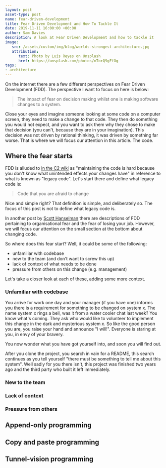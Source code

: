 ```yaml
---
layout: post
asset-type: post
name: fear-driven-development
title: Fear Driven Development and How To Tackle It
date: 2019-11-11 16:00:00 +00:00
author: Sam Davies
description: A look at Fear Driven Development and how to tackle it
image:
   src: /assets/custom/img/blog/worlds-strongest-architecture.jpg
   attribution:
      text: Photo by Luis Reyes on Unsplash
      href: https://unsplash.com/photos/mTorQ9gFfOg
tags:
- architecture
---
```

On the internet there are a few different perspectives on Fear Driven Development (FDD). The
perspective I want to focus on here is below:

> The impact of fear on decision making whilst one is making software changes to a system.

Close your eyes and imagine someone looking at some code on a computer screen, they need to make
a change to that code. They then do something you would not expect, and you want to ask them why
they chose to make that decision (you can't, because they are in your imagination). This decision
was not driven by rational thinking, it was driven by something far worse. That is where we will
focus our attention in this article. The code. 

## Where the fear starts
FDD is alluded to [in the C2 wiki](https://wiki.c2.com/?FearDrivenDevelopment) as "maintaining the
code is hard because you don't know what unintended effects your changes have" in reference to
what is known as "legacy code". Let's start there and define what legacy code is:

> Code that you are afraid to change 

Nice and simple right? That definition is simple, and deliberately so. The focus of this post is not
to define what legacy code is.

In another post by [Scott Hanselman](https://www.hanselman.com/blog/FearDrivenDevelopmentFDD.aspx)
there are descriptions of FDD pertaining to organisational fear and the fear of losing your job. 
However, we will focus our attention on the small section at the bottom about changing code.

So where does this fear start? Well, it could be some of the
following:

* unfamiliar with codebase
* new to the team (and don't want to screw this up)
* lack of context of what needs to be done
* pressure from others on this change (e.g. management)

Let's take a closer look at each of these, adding some more context.

### Unfamiliar with codebase
You arrive for work one day and your manager (if you have one) informs you there is a requirement
for something to be changed on system x. The name system x rings a bell, was it from a water cooler
chat last week? You know what's coming. They ask who would like to volunteer to implement this
change in the dark and mysterious system x. So like the good person you are, you raise your hand
and announce "I will!". Everyone is staring at you, in envy of your bravery.

You now wonder what you have got yourself into, and soon you will find out.

After you clone the project, you search in vain for a README, this search continues as you tell
yourself "there must be something to tell me about this system". Well sadly for you there isn't,
this project was finished two years ago and the third party who built it left immediately.
### New to the team
### Lack of context
### Pressure from others

## Append-only programming

## Copy and paste programming

## Tunnel-vision programming